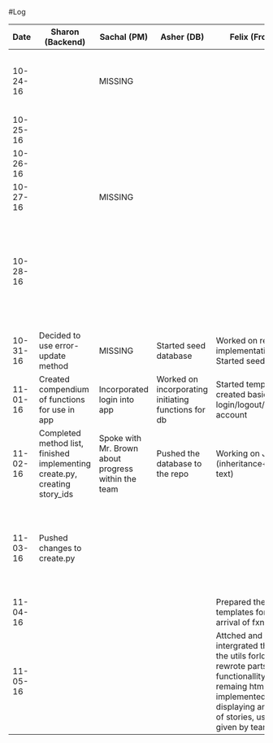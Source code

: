 #Log

| Date|Sharon (Backend)|Sachal (PM)|Asher (DB)|Felix (Frontend)|Total|
| --- |----|----|----|----|----|
|10-24-16||MISSING|||Submitted V1 of blog, Presented to class, received comments|
|10-25-16||||||
|10-26-16||||||
|10-27-16||MISSING|||Worked on design documents|
|10-28-16|||||Exchanged design documents with other students, Revised design documents and reviewed comments|
|10-31-16|Decided to use error-update method|MISSING|Started seed database|Worked on revising implementation, Started seed data||
|11-01-16|Created compendium of functions for use in app| Incorporated login into app|Worked on incorporating initiating functions for db| Started templates + created basic login/logout/make account||
|11-02-16|Completed method list, finished implementing create.py, creating story_ids|Spoke with Mr. Brown about progress within the team  |Pushed the database to the repo |Working on Jinja2 (inheritance+displaying text)||
|11-03-16|Pushed changes to create.py||||Worked on presenting stories, eidtied fxns in display, added parameters to login/logout|
|11-04-16||||Prepared the various templates for the arrival of fxns|
|11-05-16||||Attched and intergrated the fxns i the utils forlder, rewrote parts for functionallity, wrote the remaing html file, implemented editing, displaying and creating of stories, using fxns given by team in utils|
